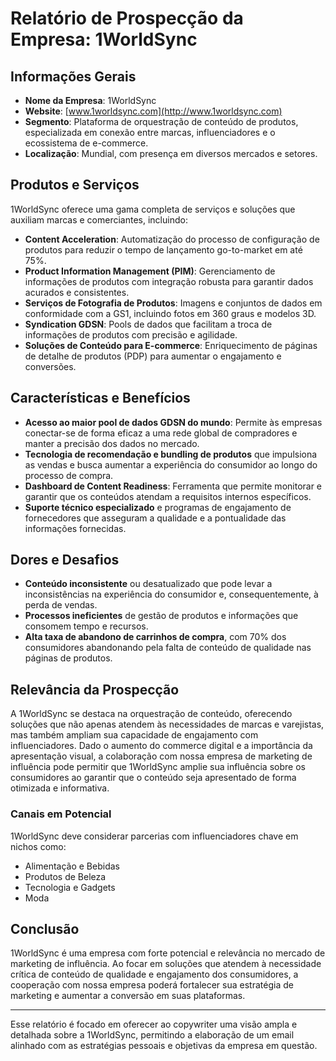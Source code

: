 # Relatório de Prospecção da Empresa: 1WorldSync

## Informações Gerais
- **Nome da Empresa**: 1WorldSync
- **Website**: [www.1worldsync.com](http://www.1worldsync.com)
- **Segmento**: Plataforma de orquestração de conteúdo de produtos, especializada em conexão entre marcas, influenciadores e o ecossistema de e-commerce.
- **Localização**: Mundial, com presença em diversos mercados e setores.

## Produtos e Serviços
1WorldSync oferece uma gama completa de serviços e soluções que auxiliam marcas e comerciantes, incluindo:
- **Content Acceleration**: Automatização do processo de configuração de produtos para reduzir o tempo de lançamento go-to-market em até 75%.
- **Product Information Management (PIM)**: Gerenciamento de informações de produtos com integração robusta para garantir dados acurados e consistentes.
- **Serviços de Fotografia de Produtos**: Imagens e conjuntos de dados em conformidade com a GS1, incluindo fotos em 360 graus e modelos 3D.
- **Syndication GDSN**: Pools de dados que facilitam a troca de informações de produtos com precisão e agilidade.
- **Soluções de Conteúdo para E-commerce**: Enriquecimento de páginas de detalhe de produtos (PDP) para aumentar o engajamento e conversões.

## Características e Benefícios
- **Acesso ao maior pool de dados GDSN do mundo**: Permite às empresas conectar-se de forma eficaz a uma rede global de compradores e manter a precisão dos dados no mercado.
- **Tecnologia de recomendação e bundling de produtos** que impulsiona as vendas e busca aumentar a experiência do consumidor ao longo do processo de compra.
- **Dashboard de Content Readiness**: Ferramenta que permite monitorar e garantir que os conteúdos atendam a requisitos internos específicos.
- **Suporte técnico especializado** e programas de engajamento de fornecedores que asseguram a qualidade e a pontualidade das informações fornecidas.

## Dores e Desafios
- **Conteúdo inconsistente** ou desatualizado que pode levar a inconsistências na experiência do consumidor e, consequentemente, à perda de vendas.
- **Processos ineficientes** de gestão de produtos e informações que consomem tempo e recursos.
- **Alta taxa de abandono de carrinhos de compra**, com 70% dos consumidores abandonando pela falta de conteúdo de qualidade nas páginas de produtos.
  
## Relevância da Prospecção
A 1WorldSync se destaca na orquestração de conteúdo, oferecendo soluções que não apenas atendem às necessidades de marcas e varejistas, mas também ampliam sua capacidade de engajamento com influenciadores. Dado o aumento do commerce digital e a importância da apresentação visual, a colaboração com nossa empresa de marketing de influência pode permitir que 1WorldSync amplie sua influência sobre os consumidores ao garantir que o conteúdo seja apresentado de forma otimizada e informativa.

### Canais em Potencial 
1WorldSync deve considerar parcerias com influenciadores chave em nichos como:
- Alimentação e Bebidas
- Produtos de Beleza
- Tecnologia e Gadgets
- Moda

## Conclusão
1WorldSync é uma empresa com forte potencial e relevância no mercado de marketing de influência. Ao focar em soluções que atendem à necessidade crítica de conteúdo de qualidade e engajamento dos consumidores, a cooperação com nossa empresa poderá fortalecer sua estratégia de marketing e aumentar a conversão em suas plataformas.

---

Esse relatório é focado em oferecer ao copywriter uma visão ampla e detalhada sobre a 1WorldSync, permitindo a elaboração de um email alinhado com as estratégias pessoais e objetivas da empresa em questão.